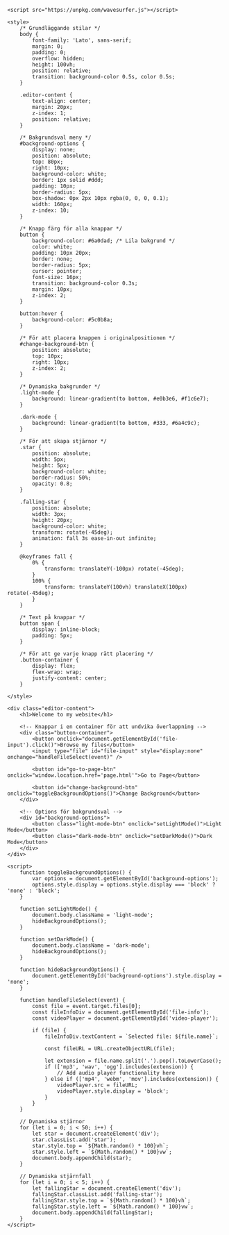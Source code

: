 <!DOCTYPE html>
<html lang="en">
<head>
    <meta charset="UTF-8">
    <meta name="viewport" content="width=device-width, initial-scale=1.0">
    <title>File Editor</title>

    <script src="https://unpkg.com/wavesurfer.js"></script>

    <style>
        /* Grundläggande stilar */
        body {
            font-family: 'Lato', sans-serif;
            margin: 0;
            padding: 0;
            overflow: hidden;
            height: 100vh;
            position: relative;
            transition: background-color 0.5s, color 0.5s;
        }

        .editor-content {
            text-align: center;
            margin: 20px;
            z-index: 1;
            position: relative;
        }

        /* Bakgrundsval meny */
        #background-options {
            display: none;
            position: absolute;
            top: 80px;
            right: 10px;
            background-color: white;
            border: 1px solid #ddd;
            padding: 10px;
            border-radius: 5px;
            box-shadow: 0px 2px 10px rgba(0, 0, 0, 0.1);
            width: 160px;
            z-index: 10;
        }

        /* Knapp färg för alla knappar */
        button {
            background-color: #6a0dad; /* Lila bakgrund */
            color: white;
            padding: 10px 20px;
            border: none;
            border-radius: 5px;
            cursor: pointer;
            font-size: 16px;
            transition: background-color 0.3s;
            margin: 10px;
            z-index: 2;
        }

        button:hover {
            background-color: #5c0b8a;
        }

        /* För att placera knappen i originalpositionen */
        #change-background-btn {
            position: absolute;
            top: 10px;
            right: 10px;
            z-index: 2;
        }

        /* Dynamiska bakgrunder */
        .light-mode {
            background: linear-gradient(to bottom, #e0b3e6, #f1c6e7);
        }

        .dark-mode {
            background: linear-gradient(to bottom, #333, #6a4c9c);
        }

        /* För att skapa stjärnor */
        .star {
            position: absolute;
            width: 5px;
            height: 5px;
            background-color: white;
            border-radius: 50%;
            opacity: 0.8;
        }

        .falling-star {
            position: absolute;
            width: 3px;
            height: 20px;
            background-color: white;
            transform: rotate(-45deg);
            animation: fall 3s ease-in-out infinite;
        }

        @keyframes fall {
            0% {
                transform: translateY(-100px) rotate(-45deg);
            }
            100% {
                transform: translateY(100vh) translateX(100px) rotate(-45deg);
            }
        }

        /* Text på knappar */
        button span {
            display: inline-block;
            padding: 5px;
        }

        /* För att ge varje knapp rätt placering */
        .button-container {
            display: flex;
            flex-wrap: wrap;
            justify-content: center;
        }

    </style>
</head>
<body class="light-mode">
    <!-- Dynamiska stjärnor och stjärnfall -->
    <div class="falling-star" style="top: 20px; left: 20px;"></div>
    <div class="falling-star" style="top: 100px; left: 50px;"></div>
    <div class="falling-star" style="top: 300px; left: 200px;"></div>
    <div class="star" style="top: 50px; left: 100px;"></div>
    <div class="star" style="top: 200px; left: 300px;"></div>

    <div class="editor-content">
        <h1>Welcome to my website</h1>

        <!-- Knappar i en container för att undvika överlappning -->
        <div class="button-container">
            <button onclick="document.getElementById('file-input').click()">Browse my files</button>
            <input type="file" id="file-input" style="display:none" onchange="handleFileSelect(event)" />
            
            <button id="go-to-page-btn" onclick="window.location.href='page.html'">Go to Page</button>

            <button id="change-background-btn" onclick="toggleBackgroundOptions()">Change Background</button>
        </div>

        <!-- Options för bakgrundsval -->
        <div id="background-options">
            <button class="light-mode-btn" onclick="setLightMode()">Light Mode</button>
            <button class="dark-mode-btn" onclick="setDarkMode()">Dark Mode</button>
        </div>
    </div>

    <script>
        function toggleBackgroundOptions() {
            var options = document.getElementById('background-options');
            options.style.display = options.style.display === 'block' ? 'none' : 'block';
        }

        function setLightMode() {
            document.body.className = 'light-mode';
            hideBackgroundOptions();
        }

        function setDarkMode() {
            document.body.className = 'dark-mode';
            hideBackgroundOptions();
        }

        function hideBackgroundOptions() {
            document.getElementById('background-options').style.display = 'none';
        }

        function handleFileSelect(event) {
            const file = event.target.files[0];
            const fileInfoDiv = document.getElementById('file-info');
            const videoPlayer = document.getElementById('video-player');

            if (file) {
                fileInfoDiv.textContent = `Selected file: ${file.name}`;

                const fileURL = URL.createObjectURL(file);

                let extension = file.name.split('.').pop().toLowerCase();
                if (['mp3', 'wav', 'ogg'].includes(extension)) {
                    // Add audio player functionality here
                } else if (['mp4', 'webm', 'mov'].includes(extension)) {
                    videoPlayer.src = fileURL;
                    videoPlayer.style.display = 'block';
                }
            }
        }

        // Dynamiska stjärnor
        for (let i = 0; i < 50; i++) {
            let star = document.createElement('div');
            star.classList.add('star');
            star.style.top = `${Math.random() * 100}vh`;
            star.style.left = `${Math.random() * 100}vw`;
            document.body.appendChild(star);
        }

        // Dynamiska stjärnfall
        for (let i = 0; i < 5; i++) {
            let fallingStar = document.createElement('div');
            fallingStar.classList.add('falling-star');
            fallingStar.style.top = `${Math.random() * 100}vh`;
            fallingStar.style.left = `${Math.random() * 100}vw`;
            document.body.appendChild(fallingStar);
        }
    </script>
</body>
</html>
